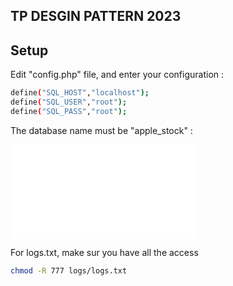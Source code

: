 ## TP DESGIN PATTERN 2023

## Setup

Edit "config.php" file, and enter your configuration :

```bash
define("SQL_HOST","localhost");
define("SQL_USER","root");
define("SQL_PASS","root");
```

The database name must be "apple_stock" :

![Import the file in your database](public/bdd/products.sql)

For logs.txt, make sur you have all the access

```bash
chmod -R 777 logs/logs.txt
```